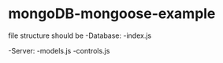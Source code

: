# mongoDB-mongoose-example

file structure should be 
-Database:
  -index.js
 
-Server:
  -models.js
  -controls.js
